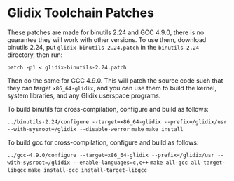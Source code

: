 Glidix Toolchain Patches
========================

These patches are made for binutils 2.24 and GCC 4.9.0, there is no guarantee they will work with other versions. To use them, download binutils 2.24, put `glidix-binutils-2.24.patch` in the `binutils-2.24` directory, then run:

`patch -p1 < glidix-binutils-2.24.patch`

Then do the same for GCC 4.9.0. This will patch the source code such that they can target `x86_64-glidix`, and you can use them to build the kernel, system libraries, and any Glidix userspace programs.

To build binutils for cross-compilation, configure and build as follows:

`../binutils-2.24/configure --target=x86_64-glidix --prefix=/glidix/usr --with-sysroot=/glidix --disable-werror`
`make`
`make install`

To build gcc for cross-compilation, configure and build as follows:

`../gcc-4.9.0/configure --target=x86_64-glidix --prefix=/glidix/usr --with-sysroot=/glidix --enable-languages=c,c++`
`make all-gcc all-target-libgcc`
`make install-gcc install-target-libgcc`
